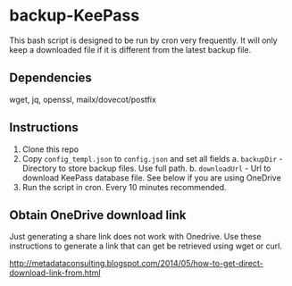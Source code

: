 # backup-KeePass
This bash script is designed to be run by cron very frequently. It will only keep a downloaded file if it is different from the latest backup file.

## Dependencies
wget, jq, openssl, mailx/dovecot/postfix

## Instructions
1. Clone this repo
2. Copy `config_templ.json` to `config.json` and set all fields
    a. `backupDir` - Directory to store backup files. Use full path.
    b. `downloadUrl` - Url to download KeePass database file. See below if you are using OneDrive
3. Run the script in cron. Every 10 minutes recommended.

## Obtain OneDrive download link
Just generating a share link does not work with Onedrive. Use these instructions to generate a link that can get be retrieved using wget or curl.

http://metadataconsulting.blogspot.com/2014/05/how-to-get-direct-download-link-from.html
